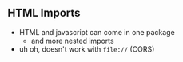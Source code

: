 ## HTML Imports

* HTML and javascript can come in one package
  * and more nested imports
* uh oh, doesn't work with `file://` (CORS)